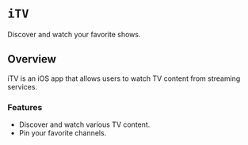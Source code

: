 # ``iTV``

Discover and watch your favorite shows.

## Overview

iTV is an iOS app that allows users to watch TV content from streaming services.

### Features

- Discover and watch various TV content.
- Pin your favorite channels.
